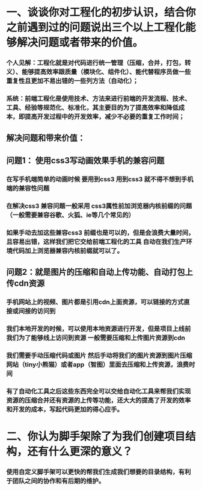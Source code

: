 # 一、谈谈你对工程化的初步认识，结合你之前遇到过的问题说出三个以上工程化能够解决问题或者带来的价值。

### 个人见解：工程化就是对代码进行统一管理（压缩，合并，打包，转义）、能够提高效率跟质量（模块化、组件化）、能代替程序员做一些重复性且更加不易出错的一些列方法（自动化）；
### 系统：前端工程化是使用技术、方法来进行前端的开发流程、技术、工具、经验等规范化、标准化，其主要目的为了提高效率和降低成本，即提高开发过程中的开发效率，减少不必要的重复工作时间；

## 解决问题和带来价值：

## 问题1： 使用css3写动画效果手机的兼容问题
### 在写手机端简单的动画时候 要用到css3 用到css3  就不得不想到手机端的兼容性问题   
### 在解决css3 兼容问题一般采用   css3属性前加浏览器内核前缀的问题 （一般需要兼容谷歌、火狐、ie等几个常见的）
### 如果手动去加这些兼容css3 前缀也是可以的，但是会浪费大量时间，且容易出错，这样我们把它交给前端工程化的工具 自动在我们生产环境代码加上浏览器兼容内核前缀就可以了。

## 问题2：就是图片的压缩和自动上传功能、自动打包上传cdn资源

### 手机网站上的视频、图片都是引用cdn上面资源，可以链接的方式直接或间接的访问到
### 我们本地开发的时候，可以使用本地资源进行开发，但是项目上线前我们为了能够线上访问到资源 一般需要压缩和上传图片资源到cdn
### 我们需要手动压缩代码或图片 然后手动将我们的图片资源到图片压缩网站（tiny小熊猫）或者app（智图）里面去压缩和上传资源，浪费时间
### 有了自动化工具之后这些东西完全可以交给自动化工具来帮我们实现资源的压缩合并还有资源的上传等功能，还大大的提高了开发的效率和开发的成本，写起代码更加的得心应手。  

# 二、你认为脚手架除了为我们创建项目结构，还有什么更深的意义？

### 使用自定义脚手架可以更快的帮我们生成我们想要的目录结构，有利于团队之间的协作和有后期的维护。


